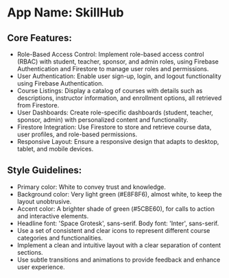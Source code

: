 # **App Name**: SkillHub

## Core Features:

- Role-Based Access Control: Implement role-based access control (RBAC) with student, teacher, sponsor, and admin roles, using Firebase Authentication and Firestore to manage user roles and permissions.
- User Authentication: Enable user sign-up, login, and logout functionality using Firebase Authentication.
- Course Listings: Display a catalog of courses with details such as descriptions, instructor information, and enrollment options, all retrieved from Firestore.
- User Dashboards: Create role-specific dashboards (student, teacher, sponsor, admin) with personalized content and functionality.
- Firestore Integration: Use Firestore to store and retrieve course data, user profiles, and role-based permissions.
- Responsive Layout: Ensure a responsive design that adapts to desktop, tablet, and mobile devices.

## Style Guidelines:

- Primary color: White to convey trust and knowledge.
- Background color: Very light green (#E8F8F6), almost white, to keep the layout unobtrusive.
- Accent color: A brighter shade of green (#5CBE60), for calls to action and interactive elements.
- Headline font: 'Space Grotesk', sans-serif. Body font: 'Inter', sans-serif.
- Use a set of consistent and clear icons to represent different course categories and functionalities.
- Implement a clean and intuitive layout with a clear separation of content sections.
- Use subtle transitions and animations to provide feedback and enhance user experience.